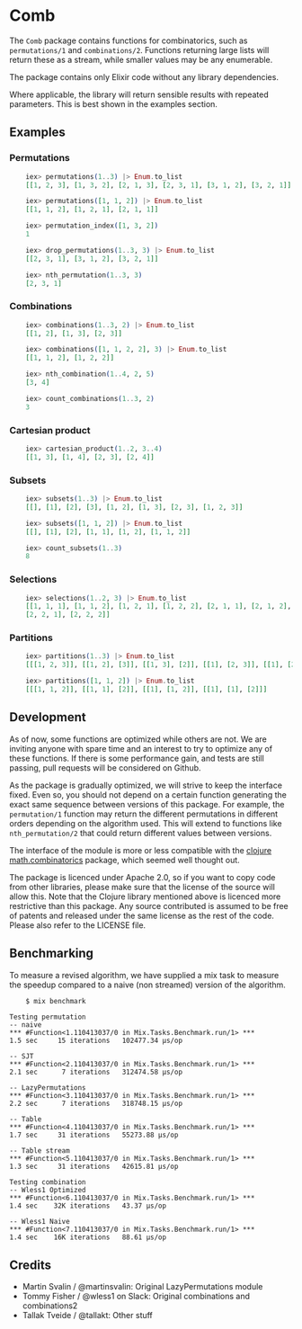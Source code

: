 # Comb

The `Comb` package contains functions for combinatorics, such as
`permutations/1` and `combinations/2`. Functions returning large lists will
return these as a stream, while smaller values may be any enumerable.

The package contains only Elixir code without any library dependencies.

Where applicable, the library will return sensible results with repeated
parameters. This is best shown in the examples section.

## Examples

### Permutations

```elixir
    iex> permutations(1..3) |> Enum.to_list
    [[1, 2, 3], [1, 3, 2], [2, 1, 3], [2, 3, 1], [3, 1, 2], [3, 2, 1]]

    iex> permutations([1, 1, 2]) |> Enum.to_list
    [[1, 1, 2], [1, 2, 1], [2, 1, 1]]

    iex> permutation_index([1, 3, 2])
    1

    iex> drop_permutations(1..3, 3) |> Enum.to_list
    [[2, 3, 1], [3, 1, 2], [3, 2, 1]]

    iex> nth_permutation(1..3, 3)
    [2, 3, 1]
```

### Combinations

```elixir
    iex> combinations(1..3, 2) |> Enum.to_list
    [[1, 2], [1, 3], [2, 3]]

    iex> combinations([1, 1, 2, 2], 3) |> Enum.to_list
    [[1, 1, 2], [1, 2, 2]]

    iex> nth_combination(1..4, 2, 5)
    [3, 4]

    iex> count_combinations(1..3, 2)
    3
```

### Cartesian product

```elixir
    iex> cartesian_product(1..2, 3..4)
    [[1, 3], [1, 4], [2, 3], [2, 4]]
```

### Subsets

```elixir
    iex> subsets(1..3) |> Enum.to_list
    [[], [1], [2], [3], [1, 2], [1, 3], [2, 3], [1, 2, 3]]

    iex> subsets([1, 1, 2]) |> Enum.to_list
    [[], [1], [2], [1, 1], [1, 2], [1, 1, 2]]

    iex> count_subsets(1..3)
    8

```

### Selections

```elixir
    iex> selections(1..2, 3) |> Enum.to_list
    [[1, 1, 1], [1, 1, 2], [1, 2, 1], [1, 2, 2], [2, 1, 1], [2, 1, 2],
    [2, 2, 1], [2, 2, 2]]
```

### Partitions

```elixir
    iex> partitions(1..3) |> Enum.to_list
    [[[1, 2, 3]], [[1, 2], [3]], [[1, 3], [2]], [[1], [2, 3]], [[1], [2], [3]]]

    iex> partitions([1, 1, 2]) |> Enum.to_list
    [[[1, 1, 2]], [[1, 1], [2]], [[1], [1, 2]], [[1], [1], [2]]]
```

## Development

As of now, some functions are optimized while others are not.  We are inviting
anyone with spare time and an interest to try to optimize any of these
functions. If there is some performance gain, and tests are still passing, pull
requests will be considered on Github.

As the package is gradually optimized, we will strive to keep the interface
fixed. Even so, you should not depend on a certain function generating the
exact same sequence between versions of this package. For example, the
`permutation/1` function may return the different permutations in different
orders depending on the algorithm used. This will extend to functions like
`nth_permutation/2` that could return different values between versions.

The interface of the module is more or less compatible with the
[clojure math.combinatorics](https://github.com/clojure/math.combinatorics/)
package, which seemed well thought out.

The package is licenced under Apache 2.0, so if you want to copy code from
other libraries, please make sure that the license of the source will allow
this. Note that the Clojure library mentioned above is licenced more
restrictive than this package. Any source contributed is assumed to be free of
patents and released under the same license as the rest of the code. Please
also refer to the LICENSE file.

## Benchmarking

To measure a revised algorithm, we have supplied a mix task to measure the
speedup compared to a naive (non streamed) version of the algorithm.

```elixir
    $ mix benchmark
```

```
Testing permutation
-- naive
*** #Function<1.110413037/0 in Mix.Tasks.Benchmark.run/1> ***
1.5 sec     15 iterations   102477.34 μs/op

-- SJT
*** #Function<2.110413037/0 in Mix.Tasks.Benchmark.run/1> ***
2.1 sec      7 iterations   312474.58 μs/op

-- LazyPermutations
*** #Function<3.110413037/0 in Mix.Tasks.Benchmark.run/1> ***
2.2 sec      7 iterations   318748.15 μs/op

-- Table
*** #Function<4.110413037/0 in Mix.Tasks.Benchmark.run/1> ***
1.7 sec     31 iterations   55273.88 μs/op

-- Table stream
*** #Function<5.110413037/0 in Mix.Tasks.Benchmark.run/1> ***
1.3 sec     31 iterations   42615.81 μs/op

Testing combination
-- Wless1 Optimized
*** #Function<6.110413037/0 in Mix.Tasks.Benchmark.run/1> ***
1.4 sec    32K iterations   43.37 μs/op

-- Wless1 Naive
*** #Function<7.110413037/0 in Mix.Tasks.Benchmark.run/1> ***
1.4 sec    16K iterations   88.61 μs/op
```

## Credits

- Martin Svalin / @martinsvalin: Original LazyPermutations module
- Tommy Fisher / @wless1 on Slack: Original combinations and combinations2
- Tallak Tveide / @tallakt: Other stuff

